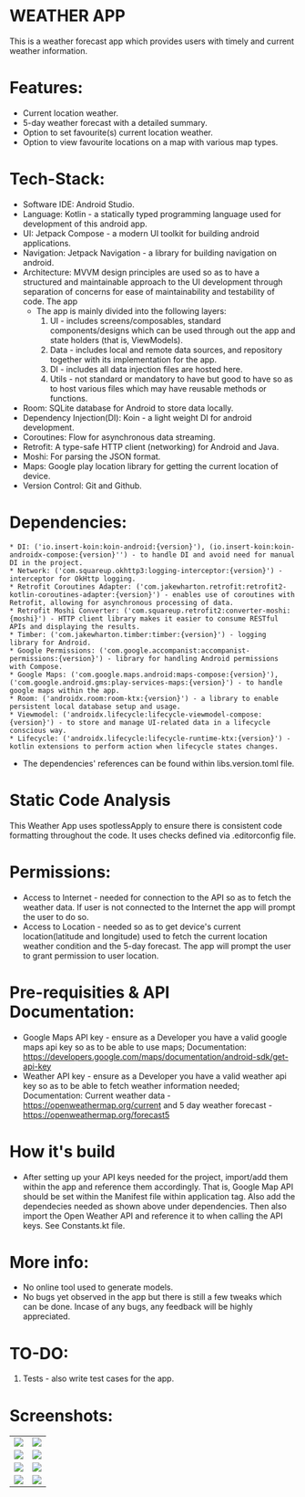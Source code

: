 # WEATHER APP
This is a weather forecast app which provides users with timely and current weather information.

# Features:
* Current location weather.
* 5-day weather forecast with a detailed summary.
* Option to set favourite(s) current location weather.
* Option to view favourite locations on a map with various map types.


# Tech-Stack:
* Software IDE: Android Studio.
* Language: Kotlin - a statically typed programming language used for development of this android app.
* UI: Jetpack Compose - a modern UI toolkit for building android applications.
* Navigation: Jetpack Navigation - a library for building navigation on android.
* Architecture: MVVM design principles are used so as to have a structured and maintainable approach to the UI development through separation of concerns for ease of maintainability and testability of code. The app
    * The app is mainly divided into the following layers:
      1. UI - includes screens/composables, standard components/designs which can be used through out the app and state holders (that is, ViewModels).
      2. Data - includes local and remote data sources, and repository together with its implementation for the app.
      3. DI - includes all data injection files are hosted here.
      4. Utils - not standard or mandatory to have but good to have so as to host various files which may have reusable methods or functions.
* Room: SQLite database for Android to store data locally.
* Dependency Injection(DI): Koin - a light weight DI for android development.
* Coroutines: Flow for asynchronous data streaming.
* Retrofit: A type-safe HTTP client (networking) for Android and Java.
* Moshi: For parsing the JSON format.
* Maps: Google play location library for getting the current location of device.
* Version Control: Git and Github.


# Dependencies:
	* DI: ('io.insert-koin:koin-android:{version}'), (io.insert-koin:koin-androidx-compose:{version}'') - to handle DI and avoid need for manual DI in the project.
	* Network: ('com.squareup.okhttp3:logging-interceptor:{version}') - interceptor for OkHttp logging.
	* Retrofit Coroutines Adapter: ('com.jakewharton.retrofit:retrofit2-kotlin-coroutines-adapter:{version}') - enables use of coroutines with Retrofit, allowing for asynchronous processing of data.
	* Retrofit Moshi Converter: ('com.squareup.retrofit2:converter-moshi:{moshi}') - HTTP client library makes it easier to consume RESTful APIs and displaying the results.
	* Timber: ('com.jakewharton.timber:timber:{version}') - logging library for Android.
	* Google Permissions: ('com.google.accompanist:accompanist-permissions:{version}') - library for handling Android permissions with Compose.
	* Google Maps: ('com.google.maps.android:maps-compose:{version}'), ('com.google.android.gms:play-services-maps:{version}') - to handle google maps within the app.
	* Room: ('androidx.room:room-ktx:{version}') - a library to enable persistent local database setup and usage.
	* Viewmodel: ('androidx.lifecycle:lifecycle-viewmodel-compose:{version}') - to store and manage UI-related data in a lifecycle conscious way.
	* Lifecycle: ('androidx.lifecycle:lifecycle-runtime-ktx:{version}') - kotlin extensions to perform action when lifecycle states changes.


* The dependencies' references can be found within libs.version.toml file.

# Static Code Analysis
This Weather App uses spotlessApply to ensure there is consistent code formatting throughout the code. It uses checks defined via .editorconfig file.

# Permissions:
* Access to Internet - needed for connection to the API so as to fetch the weather data. If user is not connected to the Internet the app will prompt the user to do so.
* Access to Location - needed so as to get device's current location(latitude and longitude) used to fetch the current location weather condition and the 5-day forecast. The app will prompt the user to grant permission to user location.


# Pre-requisities & API Documentation:
* Google Maps API key - ensure as a Developer you have a valid google maps api key so as to be able to use maps; Documentation: https://developers.google.com/maps/documentation/android-sdk/get-api-key
* Weather API key - ensure as a Developer you have a valid weather api key so as to be able to fetch weather information needed; Documentation: Current weather data - https://openweathermap.org/current and 5 day weather forecast - https://openweathermap.org/forecast5


# How it's build
- After setting up your API keys needed for the project, import/add them within the app and reference them accordingly. That is, Google Map API should be set within the Manifest file within application tag. Also add the dependecies needed as shown above under dependencies. Then also import the Open Weather API and reference it to when calling the API keys. See Constants.kt file.


# More info:
* No online tool used to generate models.
* No bugs yet observed in the app but there is still a few tweaks which can be done. Incase of any bugs, any feedback will be highly appreciated.


# TO-DO:
1. Tests - also write test cases for the app.


# Screenshots:

<table style="border-spacing: 10px;">
<tr>
	<td>
		<img src="./screenshots/screenshot_0.jpeg"/>
	</td>
	<td>
		<img src="./screenshots/screenshot_1.jpeg"/>
	</td>
</tr>

<tr>
	<td>
		<img src="./screenshots/screenshot_2.jpeg"/>
	</td>
	<td>
		<img src="./screenshots/screenshot_3.jpeg"/>
	</td>
</tr>

<tr>
	<td>
		<img src="./screenshots/screenshot_4.jpeg"/>
	</td>
	<td>
		<img src="./screenshots/screenshot_5.jpeg"/>
	</td>
</tr>

<tr>
	<td>
		<img src="./screenshots/screenshot_6.jpeg"/>
	</td>
	<td>
		<img src="./screenshots/screenshot_7.jpeg"/>
	</td>
</tr>

</table>

